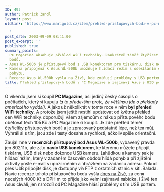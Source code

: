 ```yaml
---
ID: 492
author: Patrick Zandl
layout: post
oldlink: 'https://www.marigold.cz/item/prehled-pristupovych-bodu-v-pc-magazine-a-zajimavy-asus-s-usb-portem

  '
post_date: 2003-09-09 08:11:00
post_excerpt: ''
published: true
summary_points:
- PC Magazine obsahuje přehled WiFi techniky, konkrétně téměř čtyřicet přístupových
  bodů.
- Asus WL-500b je přístupový bod s USB konektorem pro tiskárnu, disk nebo kameru.
- Kamera připojená k Asus WL-500b umožňuje hlídací režim s odesíláním e-mailů při
  pohybu.
- Recenze Asus WL-500b vyšla na Živě, kde zmiňují problémy s USB portem.
title: Přehled přístupových bodů v PC Magazine a zajímavý Asus s USB portem
---
```


<p>
O víkendu jsem si koupil <STRONG>PC Magazine</STRONG>, asi jediný český časopis o počítačích, který si kupuju<EM> (a to především proto, že většinou jde o překlady amerického vydání)</EM>. A jako už několikrát v tomto roce v něm <STRONG>byl přehled WiFi techniky</STRONG>. A protože jsem ještě nestihl updatovat od května přehled cen WiFi techniky, doporučuji všem zájemcům o nákup přístupového bodu obětovat těch 105 Kč a PC Magazine si koupit. Je zde přehled téměř čtyřicítky přístupových bodů a je zpracovaný podstatně lépe, než ten můj. Vyhráli si s tím, jsou zde i testy dosahu a rychlosti, ačkoliv spíše orientační. </p>

<p>
Zaujal mne v <STRONG>recenzích přístupový bod Asus WL-500b</STRONG>, vybavený pravda jen 802.11b, ale zato <STRONG>navíc USB konektorem</STRONG>, ke kterému můžete připojit tiskárnu, USB disk nebo dokonce USB kameru. Lahůdkou u kamery pak je hlídací režim, který v zadaném časovém období hlídá pohyb a při zjištění aktivity pošle e-mail s upozorněním a obrázkem na zadanou adresu. Pokud přes USB připojíte disk, je dostupný via FTP z ostatních stanic v síti. Balada. Navíc recenze tohoto přístupového bodu vyšla <A href="http://www.zive.cz/h/Testcentrum/Ar.asp?ARI=112507&amp;CAI=2024" target=_blank>dnes na Živě</A>, za cenu necelých 4000 Kč s DPH mi to přijde jako velmi zajímavá nabídka, i Živě ten Asus chválí, jen narozdíl od PC Magazine hlásí problémy s tím USB portem. </p>